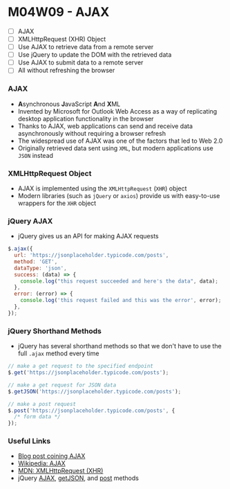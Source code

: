 # M04W09 - AJAX

- [ ] AJAX
- [ ] XMLHttpRequest (XHR) Object
- [ ] Use AJAX to retrieve data from a remote server
- [ ] Use jQuery to update the DOM with the retrieved data
- [ ] Use AJAX to submit data to a remote server
- [ ] All without refreshing the browser

### AJAX

- **A**synchronous **J**avaScript **A**nd **X**ML
- Invented by Microsoft for Outlook Web Access as a way of replicating desktop application functionality in the browser
- Thanks to AJAX, web applications can send and receive data asynchronously without requiring a browser refresh
- The widespread use of AJAX was one of the factors that led to Web 2.0
- Originally retrieved data sent using `XML`, but modern applications use `JSON` instead

### XMLHttpRequest Object

- AJAX is implemented using the `XMLHttpRequest` (`XHR`) object
- Modern libraries (such as `jQuery` or `axios`) provide us with easy-to-use wrappers for the `XHR` object

### jQuery AJAX

- jQuery gives us an API for making AJAX requests

```js
$.ajax({
  url: 'https://jsonplaceholder.typicode.com/posts',
  method: 'GET',
  dataType: 'json',
  success: (data) => {
    console.log("this request succeeded and here's the data", data);
  },
  error: (error) => {
    console.log('this request failed and this was the error', error);
  },
});
```

### jQuery Shorthand Methods

- jQuery has several shorthand methods so that we don't have to use the full `.ajax` method every time

```js
// make a get request to the specified endpoint
$.get('https://jsonplaceholder.typicode.com/posts');

// make a get request for JSON data
$.getJSON('https://jsonplaceholder.typicode.com/posts');

// make a post request
$.post('https://jsonplaceholder.typicode.com/posts', {
  /* form data */
});
```

### Useful Links

- [Blog post coining AJAX](https://web.archive.org/web/20160305044414/http://adaptivepath.org/ideas/ajax-new-approach-web-applications/)
- [Wikipedia: AJAX](<https://en.wikipedia.org/wiki/Ajax_(programming)>)
- [MDN: XMLHttpRequest (XHR)](https://developer.mozilla.org/en-US/docs/Web/API/XMLHttpRequest)
- jQuery [AJAX](http://api.jquery.com/jquery.ajax/), [getJSON](https://api.jquery.com/jquery.getjson/), and [post](https://api.jquery.com/jquery.post/) methods
